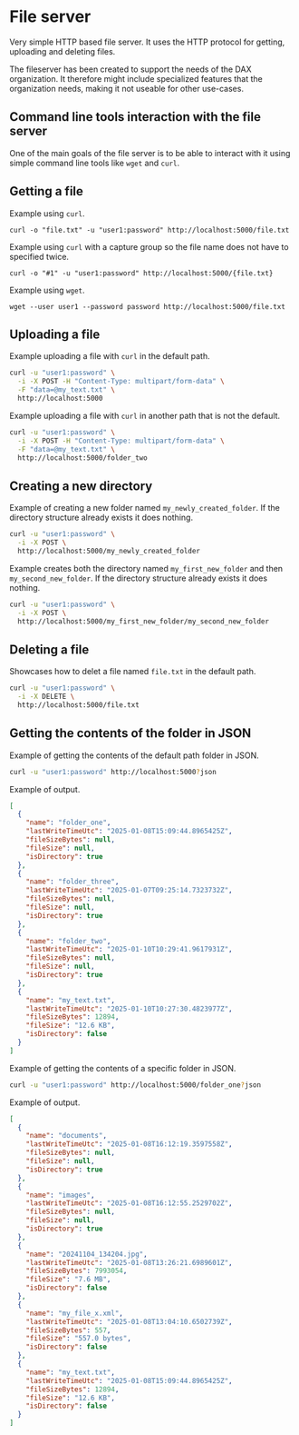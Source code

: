 # File server

Very simple HTTP based file server. It uses the HTTP protocol for getting, uploading and deleting files.

The fileserver has been created to support the needs of the DAX organization. It therefore might include specialized features that the organization needs, making it not useable for other use-cases.

## Command line tools interaction with the file server

One of the main goals of the file server is to be able to interact with it using simple command line tools like `wget` and `curl`.

## Getting a file

Example using `curl`.

```
curl -o "file.txt" -u "user1:password" http://localhost:5000/file.txt
```

Example using `curl` with a capture group so the file name does not have to specified twice.

```
curl -o "#1" -u "user1:password" http://localhost:5000/{file.txt}
```

Example using `wget`.

```
wget --user user1 --password password http://localhost:5000/file.txt
```

## Uploading a file

Example uploading a file with `curl` in the default path.

```sh
curl -u "user1:password" \
  -i -X POST -H "Content-Type: multipart/form-data" \
  -F "data=@my_text.txt" \
  http://localhost:5000
```

Example uploading a file with `curl` in another path that is not the default.

```sh
curl -u "user1:password" \
  -i -X POST -H "Content-Type: multipart/form-data" \
  -F "data=@my_text.txt" \
  http://localhost:5000/folder_two
```

## Creating a new directory

Example of creating a new folder named `my_newly_created_folder`. If the directory structure already exists it does nothing.

```sh
curl -u "user1:password" \
  -i -X POST \
  http://localhost:5000/my_newly_created_folder
```

Example creates both the directory named `my_first_new_folder` and then `my_second_new_folder`. If the directory structure already exists it does nothing.

```sh
curl -u "user1:password" \
  -i -X POST \
  http://localhost:5000/my_first_new_folder/my_second_new_folder
```

## Deleting a file

Showcases how to delet a file named `file.txt` in the default path.

```sh
curl -u "user1:password" \
  -i -X DELETE \
  http://localhost:5000/file.txt
```

## Getting the contents of the folder in JSON

Example of getting the contents of the default path folder in JSON.

```sh
curl -u "user1:password" http://localhost:5000?json
```

Example of output.

```json
[
  {
    "name": "folder_one",
    "lastWriteTimeUtc": "2025-01-08T15:09:44.8965425Z",
    "fileSizeBytes": null,
    "fileSize": null,
    "isDirectory": true
  },
  {
    "name": "folder_three",
    "lastWriteTimeUtc": "2025-01-07T09:25:14.7323732Z",
    "fileSizeBytes": null,
    "fileSize": null,
    "isDirectory": true
  },
  {
    "name": "folder_two",
    "lastWriteTimeUtc": "2025-01-10T10:29:41.9617931Z",
    "fileSizeBytes": null,
    "fileSize": null,
    "isDirectory": true
  },
  {
    "name": "my_text.txt",
    "lastWriteTimeUtc": "2025-01-10T10:27:30.4823977Z",
    "fileSizeBytes": 12894,
    "fileSize": "12.6 KB",
    "isDirectory": false
  }
]
```


Example of getting the contents of a specific folder in JSON.

```sh
curl -u "user1:password" http://localhost:5000/folder_one?json
```

Example of output.

```json
[
  {
    "name": "documents",
    "lastWriteTimeUtc": "2025-01-08T16:12:19.3597558Z",
    "fileSizeBytes": null,
    "fileSize": null,
    "isDirectory": true
  },
  {
    "name": "images",
    "lastWriteTimeUtc": "2025-01-08T16:12:55.2529702Z",
    "fileSizeBytes": null,
    "fileSize": null,
    "isDirectory": true
  },
  {
    "name": "20241104_134204.jpg",
    "lastWriteTimeUtc": "2025-01-08T13:26:21.6989601Z",
    "fileSizeBytes": 7993054,
    "fileSize": "7.6 MB",
    "isDirectory": false
  },
  {
    "name": "my_file_x.xml",
    "lastWriteTimeUtc": "2025-01-08T13:04:10.6502739Z",
    "fileSizeBytes": 557,
    "fileSize": "557.0 bytes",
    "isDirectory": false
  },
  {
    "name": "my_text.txt",
    "lastWriteTimeUtc": "2025-01-08T15:09:44.8965425Z",
    "fileSizeBytes": 12894,
    "fileSize": "12.6 KB",
    "isDirectory": false
  }
]
```
